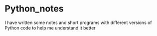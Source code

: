 # Python_notes
I have written some notes and short programs with different versions of Python code to help me understand it better
